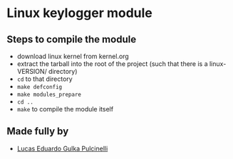 # Linux keylogger module

## Steps to compile the module
- download linux kernel from kernel.org
- extract the tarball into the root of the project (such that there is a linux-VERSION/ directory)
- `cd` to that directory
- `make defconfig`
- `make modules_prepare`
- `cd ..`
- `make` to compile the module itself

## Made fully by
- [Lucas Eduardo Gulka Pulcinelli](https://github.com/lucasgpulcinelli)
